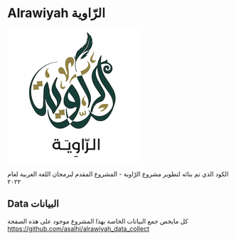 # Alrawiyah الرّاوية

![logo_alrawiyah](logo_alrawiyah_small.png)


الكود الذي تم بنائه لتطوير مشروع الرّاوية - المشروع المقدم لبرمجان اللغة العربية لعام ٢٠٢٢


## Data البيانات

كل مايخص جمع البيانات الخاصة بهذا المشروع موجود على هذه الصفحة
https://github.com/asalhi/alrawiyah_data_collect





